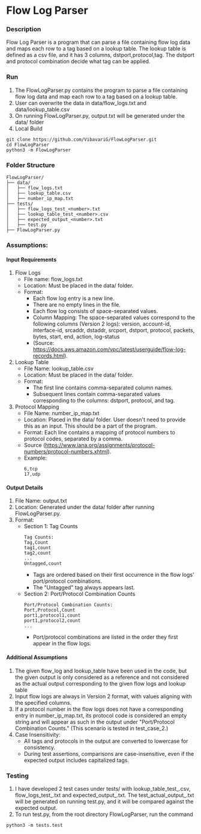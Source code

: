 # Flow Log Parser 
### Description
Flow Log Parser is a program that can parse a file containing flow log data and maps each row to a tag based on a lookup table. The lookup table is defined as a csv file, and it has 3 columns, dstport,protocol,tag. The dstport and protocol combination decide what tag can be applied.   

### Run
1. The FlowLogParser.py contains the program to parse a file containing flow log data and map each row to a tag based on a lookup table.
2. User can overwrite the data in data/flow_logs.txt and data/lookup_table.csv
3. On running FlowLogParser.py, output.txt will be generated under the data/ folder
4. Local Build
```
git clone https://github.com/VibavariG/FlowLogParser.git
cd FlowLogParser
python3 -m FlowLogParser
```

### Folder Structure
```
FlowLogParser/
├── data/
│   ├── flow_logs.txt
│   ├── lookup_table.csv
│   ├── number_ip_map.txt
├── tests/
│   ├── flow_logs_test_<number>.txt
│   ├── lookup_table_test_<number>.csv
│   ├── expected_output_<number>.txt
│   ├── test.py
├── FlowLogParser.py
```
### Assumptions:
#### Input Requirements
1. Flow Logs
    - File name: flow_logs.txt
    - Location: Must be placed in the data/ folder.
    - Format:
        - Each flow log entry is a new line.
        - There are no empty lines in the file.
        - Each flow log consists of space-separated values.
        - Column Mapping: The space-separated values correspond to the following columns (Version 2 logs): version, account-id, interface-id, srcaddr, dstaddr, srcport, dstport, protocol, packets, bytes, start, end, action, log-status
        - (Source: https://docs.aws.amazon.com/vpc/latest/userguide/flow-log-records.html).
2. Lookup Table
    - File Name: lookup_table.csv
    - Location: Must be placed in the data/ folder.
    - Format:
        - The first line contains comma-separated column names.
        - Subsequent lines contain comma-separated values corresponding to the columns: dstport, protocol, and tag.
3. Protocol Mapping
    - File Name: number_ip_map.txt
    - Location: Placed in the data/ folder. User doesn't need to provide this as an input. This should be a part of the program.
    - Format: Each line contains a mapping of protocol numbers to protocol codes, separated by a comma.
    - Source (https://www.iana.org/assignments/protocol-numbers/protocol-numbers.xhtml).
    - Example:
        ```
        6,tcp  
        17,udp  
        ```

#### Output Details
1. File Name: output.txt
2. Location: Generated under the data/ folder after running FlowLogParser.py.
3. Format:
    - Section 1: Tag Counts
        ```
        Tag Counts:  
        Tag,Count  
        tag1,count  
        tag2,count  
        ... 
        Untagged,count  
        ```
        - Tags are ordered based on their first occurrence in the flow logs' port/protocol combinations.
        - The "Untagged" tag always appears last.
    - Section 2: Port/Protocol Combination Counts
        ```
        Port/Protocol Combination Counts:  
        Port,Protocol,Count  
        port1,protocol1,count  
        port1,protocol2,count  
        ...  
        ```
        - Port/protocol combinations are listed in the order they first appear in the flow logs.

#### Additional Assumptions
1. The given flow_log and lookup_table have been used in the code, but the given output is only considered as a reference and not considered as the actual output corresponding to the given flow logs and lookup table
2. Input flow logs are always in Version 2 format, with values aligning with the specified columns.
3. If a protocol number in the flow logs does not have a corresponding entry in number_ip_map.txt, its protocol code is considered an empty string and will appear as such in the output under "Port/Protocol Combination Counts." (This scenario is tested in test_case_2.)
4. Case Insensitivity:
    - All tags and protocols in the output are converted to lowercase for consistency.
    - During test assertions, comparisons are case-insensitive, even if the expected output includes capitalized tags.


### Testing
1. I have developed 2 test cases under tests/ with lookup_table_test_<number>.csv, flow_logs_test_<number>.txt and expected_output_<number>.txt. The test_actual_output_<number>.txt will be generated on running test.py, and it will be compared against the expected output.
2. To run test.py, from the root directory FlowLogParser, run the command
```
python3 -m tests.test
```